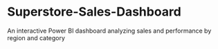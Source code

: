 # Superstore-Sales-Dashboard
An interactive Power BI dashboard analyzing sales and performance by region and category
